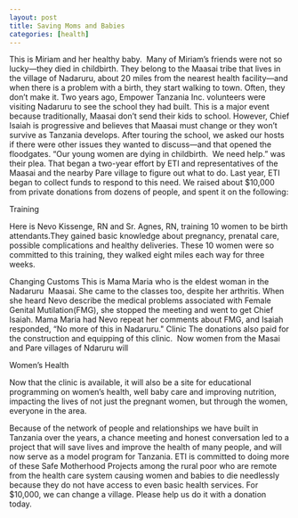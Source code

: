 ```yaml
---
layout: post
title: Saving Moms and Babies
categories: [health]
---
```

This is Miriam and her healthy baby.  Many of Miriam’s friends were not so lucky—they died in childbirth. They belong to the Maasai tribe that lives in the village of Nadaruru, about 20 miles from the nearest health facility—and when there is a problem with a birth, they start walking to town. Often, they don’t make it.
Two years ago, Empower Tanzania Inc. volunteers were visiting Nadaruru to see the school they had built. This is a major event because traditionally, Maasai don’t send their kids to school. However, Chief Isaiah is progressive and believes that Maasai must change or they won’t survive as Tanzania develops. After touring the school, we asked our hosts if there were other issues they wanted to discuss—and that opened the floodgates. “Our young women are dying in childbirth.  We need help.” was their plea.
That began a two-year effort by ETI and representatives of the Maasai and the nearby Pare village to figure out what to do. Last year, ETI began to collect funds to respond to this need. We raised about $10,000 from private donations from dozens of people, and spent it on the following:

Training

Here is Nevo Kissenge, RN and Sr. Agnes, RN, training 10 women to be birth attendants.They gained basic knowledge about pregnancy, prenatal care, possible complications and healthy deliveries. These 10 women were so committed to this training, they walked eight miles each way for three weeks.


Changing Customs
This is Mama Maria who is the eldest woman in the Nadaruru  Maasai. She came to the classes too, despite her arthritis. When she heard Nevo describe the medical problems associated with Female Genital Mutilation(FMG), she stopped the meeting and went to get Chief Isaiah. Mama Maria had Nevo repeat her comments about FMG, and Isaiah responded, “No more of this in Nadaruru."
Clinic
The donations also paid for the construction and equipping of this clinic.  Now women from the Masai and Pare villages of Ndaruru will


Women’s Health

Now that the clinic is available, it will also be a site for educational programming on women’s health, well baby care and improving nutrition, impacting the lives of not just the pregnant women, but through the women, everyone in the area.

Because of the network of people and relationships we have built in Tanzania over the years, a chance meeting and honest conversation led to a project that will save lives and improve the health of many people, and will now serve as a model program for Tanzania. ETI is committed to doing more of these Safe Motherhood Projects among the rural poor who are remote from the health care system causing women and babies to die needlessly because they do not have access to even basic health services.
For $10,000, we can change a village. Please help us do it with a donation today. 
